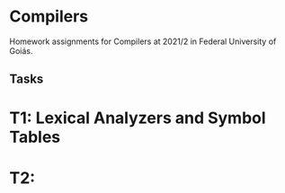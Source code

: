 # Compilers

Homework assignments for Compilers at 2021/2 in Federal University of Goiás.

## Tasks

# T1: Lexical Analyzers and Symbol Tables
# T2:
